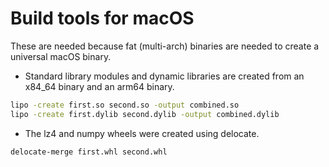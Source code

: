 # Build tools for macOS

These are needed because fat (multi-arch) binaries are needed to create a universal macOS
binary.

- Standard library modules and dynamic libraries are created from an x84_64 binary and an arm64 binary.

```bash
lipo -create first.so second.so -output combined.so
lipo -create first.dylib second.dylib -output combined.dylib
```

- The lz4 and numpy wheels were created using delocate.

```bash
delocate-merge first.whl second.whl
```
